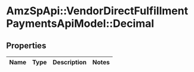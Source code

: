 # AmzSpApi::VendorDirectFulfillmentPaymentsApiModel::Decimal

## Properties
Name | Type | Description | Notes
------------ | ------------- | ------------- | -------------

